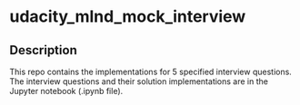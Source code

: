 # udacity_mlnd_mock_interview

## Description
This repo contains the implementations for 5 specified interview questions. The interview questions and their
solution implementations are in the Jupyter notebook (.ipynb file).
